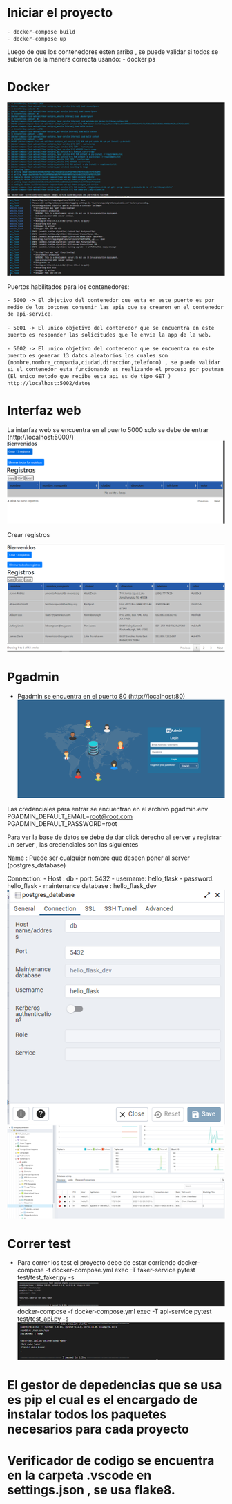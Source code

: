 # Iniciar el proyecto
    - docker-compose build
    - docker-compose up

Luego de que los contenedores esten arriba , se puede validar si todos se subieron de la manera correcta usando:
    - docker ps


# Docker

![](images/image_build.PNG)
![](images/image_up.PNG)


Puertos habilitados para los contenedores:

    - 5000 -> El objetivo del contenedor que esta en este puerto es por medio de los botones consumir las apis que se crearon en el contenedor de api-service.

    - 5001 -> El unico objetivo del contenedor que se encuentra en este puerto es responder las solicitudes que le envia la app de la web.

    - 5002 -> El unico objetivo del contenedor que se encuentra en este puerto es generar 13 datos aleatorios los cuales son (nombre,nombre_compania,ciudad,direccion,telefono) , se puede validar si el contenedor esta funcionando es realizando el proceso por postman (El unico metodo que recibe esta api es de tipo GET ) http://localhost:5002/datos

# Interfaz web


La interfaz web se encuentra en el puerto 5000 solo se debe de entrar (http://localhost:5000/)
![](images/interfaz_web.PNG)

Crear registros

![](images/creacion_registros.PNG)

# Pgadmin

- Pgadmin se encuentra en el puerto 80 (http://localhost:80)
![](images/pg_admin.PNG)

Las credenciales para entrar se encuentran en el archivo pgadmin.env
PGADMIN_DEFAULT_EMAIL=root@root.com
PGADMIN_DEFAULT_PASSWORD=root

Para ver la base de datos se debe de dar click derecho al server y registrar un server , las credenciales son las siguientes

Name : Puede ser cualquier nombre que deseen poner al server (postgres_database)

Connection:
    - Host : db
    - port: 5432
    - username: hello_flask
    - password: hello_flask
    - maintenance database : hello_flask_dev
![](images/connection.PNG)
![](images/show_database_pgadmin.PNG)

# Correr test

- Para correr los test el proyecto debe de estar corriendo
docker-compose -f docker-compose.yml exec -T faker-service pytest test/test_faker.py -s
![](images/test_1.PNG)
docker-compose -f docker-compose.yml exec -T api-service pytest test/test_api.py -s
![](images/test_2.PNG)

# El gestor de depedencias que se usa es pip el cual es el encargado de instalar todos los paquetes necesarios para cada proyecto

# Verificador de codigo se encuentra en la carpeta .vscode en settings.json , se usa flake8.